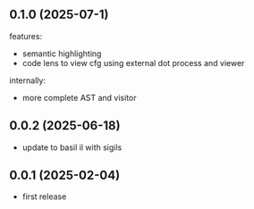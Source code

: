 
## 0.1.0 (2025-07-1)

features: 

- semantic highlighting
- code lens to view cfg using external dot process and viewer

internally:

- more complete AST and visitor

## 0.0.2 (2025-06-18)

- update to basil il with sigils

## 0.0.1 (2025-02-04)

- first release
